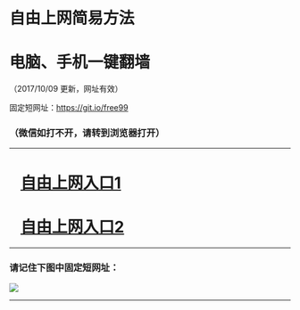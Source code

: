 ﻿# 自由上网简易方法

# 电脑、手机一键翻墙

（2017/10/09 更新，网址有效）

固定短网址：https://git.io/free99

### （微信如打不开，请转到浏览器打开）


***





# &nbsp;&nbsp; <a href="http://ft128217815.fwq-tz-1001.info/fwqtz01.html?t=100900126031 " target="_blank">自由上网入口1</a>
# &nbsp;&nbsp; <a href="http://ft273408683.fwq-tz-1002.info/fwqtz02.html?t=100900127500 " target="_blank">自由上网入口2</a>
***

### 请记住下图中固定短网址：

<img src="https://s3-us-west-2.amazonaws.com/fwq-1001/yjfq-20170905okok.png" /> 


***

